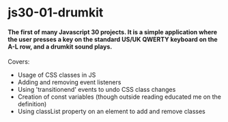 # js30-01-drumkit
#### The first of many Javascript 30 projects. It is a simple application where the user presses a key on the standard US/UK QWERTY keyboard on the A-L row, and a drumkit sound plays.

Covers:
- Usage of CSS classes in JS
- Adding and removing event listeners
- Using 'transitionend' events to undo CSS class changes
- Creation of const variables (though outside reading educated me on the definition)
- Using classList property on an element to add and remove classes
